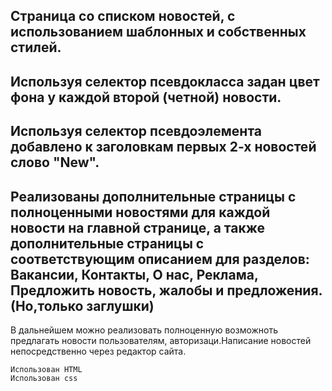 Страница со списком новостей, с использованием шаблонных и собственных стилей.
---
Используя селектор псевдокласса задан цвет фона у каждой второй (четной) новости.
---
Используя селектор псевдоэлемента добавлено к заголовкам первых 2-х новостей слово "New".
----
Реализованы дополнительные страницы с полноценными новостями для каждой новости на главной странице, а также дополнительные страницы с соответствующим описанием для разделов: Вакансии, Контакты, О нас, Реклама, Предложить новость, жалобы и предложения.(Но,только заглушки)
-------

В дальнейшем можно реализовать полноценную возможноть предлагать новости пользователям, авторизаци.Написание новостей непосредственно через редактор сайта.

    Использован HTML
    Использован css